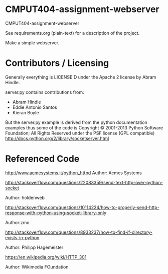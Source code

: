 CMPUT404-assignment-webserver
=============================

CMPUT404-assignment-webserver

See requirements.org (plain-text) for a description of the project.

Make a simple webserver.

Contributors / Licensing
========================

Generally everything is LICENSE'D under the Apache 2 license by Abram Hindle.

server.py contains contributions from:

* Abram Hindle
* Eddie Antonio Santos
* Kieran Boyle

But the server.py example is derived from the python documentation
examples thus some of the code is Copyright © 2001-2013 Python
Software Foundation; All Rights Reserved under the PSF license (GPL
compatible) http://docs.python.org/2/library/socketserver.html

Referenced Code
===============
http://www.acmesystems.it/python_httpd
Author: Acmes Systems

http://stackoverflow.com/questions/22083359/send-text-http-over-python-socket

Author: holdenweb

http://stackoverflow.com/questions/10114224/how-to-properly-send-http-response-with-python-using-socket-library-only

Author:zmo

http://stackoverflow.com/questions/8933237/how-to-find-if-directory-exists-in-python

Author: Philipp Hagemeister

https://en.wikipedia.org/wiki/HTTP_301

Author: Wikimedia FOundation




